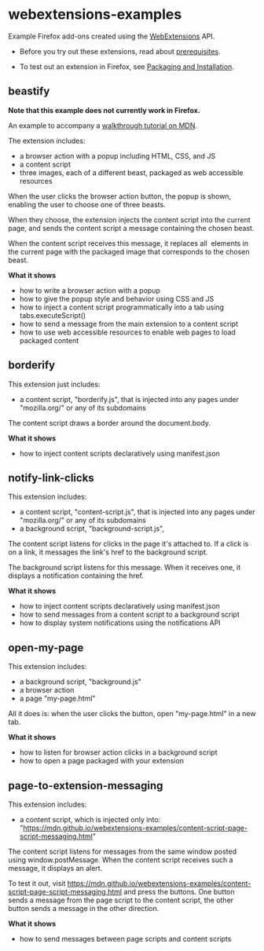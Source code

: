 # webextensions-examples
Example Firefox add-ons created using the [WebExtensions](https://developer.mozilla.org/en-US/Add-ons/WebExtensions) API.

* Before you try out these extensions, read about [prerequisites](https://developer.mozilla.org/en-US/Add-ons/WebExtensions/Prerequisites).

* To test out an extension in Firefox, see [Packaging and Installation](https://developer.mozilla.org/en-US/Add-ons/WebExtensions/Packaging_and_installation).

## beastify ##

**Note that this example does not currently work in Firefox.**

An example to accompany a [walkthrough tutorial on MDN](https://developer.mozilla.org/en-US/Add-ons/WebExtensions/Walkthrough).

The extension includes:

* a browser action with a popup including HTML, CSS, and JS
* a content script
* three images, each of a different beast, packaged as web accessible resources

When the user clicks the browser action button, the popup is shown, enabling the user to choose one of three beasts.

When they choose, the extension injects the content script into the current page, and sends the content script a message containing the chosen beast.

When the content script receives this message, it replaces all <IMG> elements in the current page with the packaged image that corresponds to the chosen beast.

**What it shows**

* how to write a browser action with a popup
* how to give the popup style and behavior using CSS and JS
* how to inject a content script programmatically into a tab using tabs.executeScript()
* how to send a message from the main extension to a content script
* how to use web accessible resources to enable web pages to load packaged content

## borderify ##

This extension just includes:

* a content script, "borderify.js", that is injected into any pages under "mozilla.org/" or any of its subdomains

The content script draws a border around the document.body.

**What it shows**

* how to inject content scripts declaratively using manifest.json

## notify-link-clicks ##

This extension includes:

* a content script, "content-script.js", that is injected into any pages under "mozilla.org/" or any of its subdomains
* a background script, "background-script.js", 

The content script listens for clicks in the page it's attached to. If a click is on a link, it messages the link's href to the background script.

The background script listens for this message. When it receives one, it displays a notification containing the href.

**What it shows**

* how to inject content scripts declaratively using manifest.json
* how to send messages from a content script to a background script
* how to display system notifications using the notifications API

## open-my-page ##

This extension includes:

* a background script, "background.js"
* a browser action
* a page "my-page.html"

All it does is: when the user clicks the button, open "my-page.html" in a new tab.

**What it shows**

* how to listen for browser action clicks in a background script
* how to open a page packaged with your extension

## page-to-extension-messaging ##

This extension includes:

* a content script, which is injected only into: "https://mdn.github.io/webextensions-examples/content-script-page-script-messaging.html"

The content script listens for messages from the same window posted using window.postMessage. When the content script receives such a message, it displays an alert.

To test it out, visit https://mdn.github.io/webextensions-examples/content-script-page-script-messaging.html and press the buttons. One button sends a message from the page script to the content script, the other button sends a message in the other direction.

**What it shows**

* how to send messages between page scripts and content scripts
